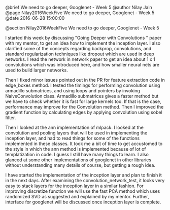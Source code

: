 @brief We need to go deeper, Googlenet - Week 5
@author Nilay Jain
@page Nilay2016WeekFive We need to go deeper, Googlenet - Week 5
@date 2016-06-28 15:00:00

@section Nilay2016WeekFive We need to go deeper, Googlenet - Week 5

I started this week by discussing "Going Deeper with Convolutions " paper with my mentor, to get an idea how to implement the inception layer. I also clarified some of the concepts regarding backprop, convolutions, and standard regularization techniques like dropout which are used in deep networks. I read the network in network paper to get an idea about 1 x 1 convolutions which was introduced here, and how smaller neural nets are used to build larger networks.

Then I fixed minor issues pointed out in the PR for feature extraction code in edge_boxes method. I tested the timings for performing convolution using armadillo submatrices, and using loops and pointers by invoking NaiveConvolution class. Armadillo submatrices gives a faster method but we have to check whether it is fast for large kernels too. If that is the case, performance may improve for the Convolution method. Then I improved the gradient function by calculating edges by applying convolution using sobel filter.

Then I looked at the ann implementation of mlpack. I looked at the convolution and pooling layers that will be used in implementing the inception layer, and had to read things for some of the functions implemented in these classes. It took me a bit of time to get accustomed to the style in which the ann method is implemented because of lot of templatization in code. I guess I still have many things to learn.  I also glanced at some other implementations of googlenet in other libraries without understanding many details of course, but getting a rough idea.

I have started the implementation of the inception layer and plan to finish it in the next days. After examining the convolution_network_test, it looks very easy to stack layers for the inception layer in a similar fashion. For improving discretize function we will use the fast PCA method which uses randomized SVD as suggested and explained by my mentor. Further, interface for googlenet will be discussed once inception layer is complete.